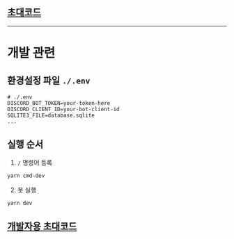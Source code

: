 
## [초대코드](https://discord.com/api/oauth2/authorize?client_id=1149360270188220536&permissions=274878016512&scope=bot)

---


# 개발 관련


## 환경설정 파일 `./.env`

```
# ./.env
DISCORD_BOT_TOKEN=your-token-here
DISCORD_CLIENT_ID=your-bot-client-id
SQLITE3_FILE=database.sqlite
...
```

## 실행 순서

1. `/` 명령어 등록

```bash
yarn cmd-dev
```

2. 봇 실행
```bash
yarn dev
```


## [개발자용 초대코드](https://discord.com/api/oauth2/authorize?client_id=1177228340961230939&permissions=274878016512&scope=bot)
